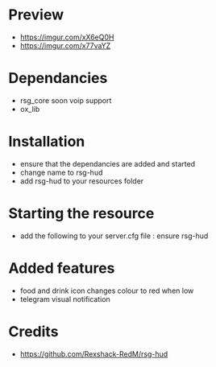 




# Preview
- https://imgur.com/xX6eQ0H
- https://imgur.com/x77vaYZ

# Dependancies
- rsg_core soon voip support 
- ox_lib


# Installation
- ensure that the dependancies are added and started
- change name to rsg-hud
- add rsg-hud to your resources folder

# Starting the resource
- add the following to your server.cfg file : ensure rsg-hud

# Added features
- food and drink icon changes colour to red when low
- telegram visual notification

# Credits
- https://github.com/Rexshack-RedM/rsg-hud
